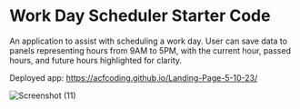 # Work Day Scheduler Starter Code


An application to assist with scheduling a work day.
User can save data to panels representing hours from 9AM to 5PM, with the current hour, passed hours, and future hours highlighted for clarity.



Deployed app: https://acfcoding.github.io/Landing-Page-5-10-23/


![Screenshot (11)](https://github.com/ACFcoding/Adrian-Scheduler-5-27-23/assets/128546733/aaf73574-6c83-4453-989e-a2515e83eab3)
